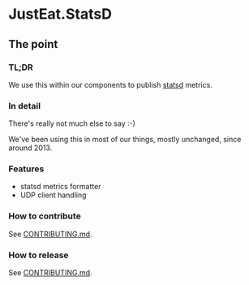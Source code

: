 # JustEat.StatsD

## The point

### TL;DR

We use this within our components to publish [statsd](http://github.com/etsy/statsd) metrics.

### In detail

There's really not much else to say :-)

We've been using this in most of our things, mostly unchanged, since around 2013.

### Features

* statsd metrics formatter
* UDP client handling

### How to contribute

See [CONTRIBUTING.md](CONTRIBUTING.md).

### How to release
See [CONTRIBUTING.md](CONTRIBUTING.md).

